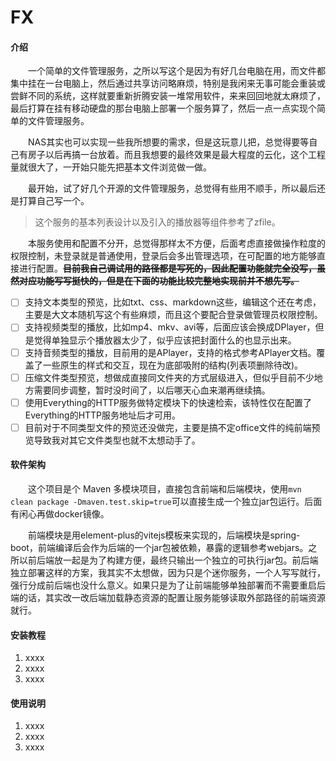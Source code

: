 # FX

#### 介绍
&ensp;&ensp;&ensp;&ensp;一个简单的文件管理服务，之所以写这个是因为有好几台电脑在用，而文件都集中挂在一台电脑上，然后通过共享访问略麻烦，特别是我闲来无事可能会重装或尝鲜不同的系统，这样就要重新折腾安装一堆常用软件，来来回回地就太麻烦了，最后打算在挂有移动硬盘的那台电脑上部署一个服务算了，然后一点一点实现个简单的文件管理服务。

&ensp;&ensp;&ensp;&ensp;NAS其实也可以实现一些我所想要的需求，但是这玩意儿把，总觉得要等自己有房子以后再搞一台放着。而且我想要的最终效果是最大程度的云化，这个工程量就很大了，一开始只能先把基本文件浏览做一做。

&ensp;&ensp;&ensp;&ensp;最开始，试了好几个开源的文件管理服务，总觉得有些用不顺手，所以最后还是打算自己写一个。

> 这个服务的基本列表设计以及引入的播放器等组件参考了zfile。

&ensp;&ensp;&ensp;&ensp;本服务使用和配置不分开，总觉得那样太不方便，后面考虑直接做操作粒度的权限控制，未登录就是普通使用，登录后会多出管理选项，在可配置的地方能够直接进行配置。~~**目前我自己调试用的路径都是写死的，因此配置功能就完全没写，虽然对应功能写写挺快的，但是在下面的功能比较完整地实现前并不想先写。**~~

- [ ] 支持文本类型的预览，比如txt、css、markdown这些，编辑这个还在考虑，主要是大文本随机写这个有些麻烦，而且这个要配合登录做管理员权限控制。
- [ ] 支持视频类型的播放，比如mp4、mkv、avi等，后面应该会换成DPlayer，但是觉得单独显示个播放器太少了，似乎应该把封面什么的也显示出来。
- [ ] 支持音频类型的播放，目前用的是APlayer，支持的格式参考APlayer文档。覆盖了一些原生的样式和交互，现在为底部吸附的结构(列表项删除待改)。
- [ ] 压缩文件类型预览，想做成直接同文件夹的方式层级进入，但似乎目前不少地方需要同步调整，暂时没时间了，以后哪天心血来潮再继续搞。
- [ ] 使用Everything的HTTP服务做特定模块下的快速检索，该特性仅在配置了Everything的HTTP服务地址后才可用。
- [ ] 目前对于不同类型文件的预览还没做完，主要是搞不定office文件的纯前端预览导致我对其它文件类型也就不太想动手了。

#### 软件架构
&ensp;&ensp;&ensp;&ensp;这个项目是个 Maven 多模块项目，直接包含前端和后端模块，使用`mvn clean package -Dmaven.test.skip=true`可以直接生成一个独立jar包运行。后面有闲心再做docker镜像。

&ensp;&ensp;&ensp;&ensp;前端模块是用element-plus的vitejs模板来实现的，后端模块是spring-boot，前端编译后会作为后端的一个jar包被依赖，暴露的逻辑参考webjars。之所以前后端放一起是为了构建方便，最终只输出一个独立的可执行jar包。前后端独立部署这样的方案，我其实不太想做，因为只是个迷你服务，一个人写写就行，强行分成前后端也没什么意义。如果只是为了让前端能够单独部署而不需要重启后端的话，其实改一改后端加载静态资源的配置让服务能够读取外部路径的前端资源就行。


#### 安装教程

1.  xxxx
2.  xxxx
3.  xxxx

#### 使用说明

1.  xxxx
2.  xxxx
3.  xxxx

